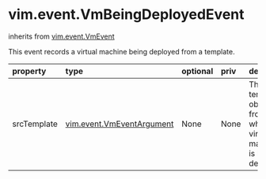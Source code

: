 vim.event.VmBeingDeployedEvent
==============================
inherits from [vim.event.VmEvent](docs/vim.event.VmEvent.md)


This event records a virtual machine being deployed from a template.

| property | type | optional | priv | desc |
|:---------|:-----|:---------|:-----|:-----|
| srcTemplate | [vim.event.VmEventArgument](vim.event.VmEventArgument.md "vim.event.VmEventArgument") | None | None | The template object from which the virtual machine is being deployed. |


